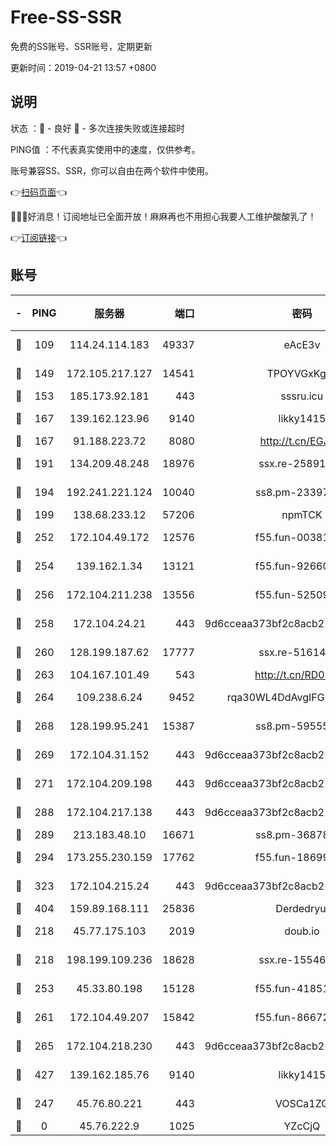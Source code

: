 # Free-SS-SSR

免费的SS账号、SSR账号，定期更新

更新时间：2019-04-21 13:57 +0800

## 说明

状态     ：🙂 - 良好 🙁 - 多次连接失败或连接超时

PING值   ：不代表真实使用中的速度，仅供参考。

账号兼容SS、SSR，你可以自由在两个软件中使用。

👉[扫码页面](https://liesauer.github.io/Free-SS-SSR/)👈

🎉🎉🎉好消息！订阅地址已全面开放！麻麻再也不用担心我要人工维护酸酸乳了！

👉[订阅链接](https://www.liesauer.net/yogurt/subscribe?ACCESS_TOKEN=DAYxR3mMaZAsaqUb)👈

## 账号

|-|PING|服务器|端口|密码|加密方式|区域|
|:----:|:----:|:-----:|-----:|:----:|:----:|:----:|
|🙂|109|114.24.114.183|49337|eAcE3v|chacha20-ietf|TW|
|🙂|149|172.105.217.127|14541|TPOYVGxKglpi|aes-256-cfb|JP|
|🙂|153|185.173.92.181|443|sssru.icu|rc4-md5|RU|
|🙂|167|139.162.123.96|9140|likky1415|aes-256-cfb|JP|
|🙂|167|91.188.223.72|8080|http://t.cn/EGJIyrl|rc4-md5|RU|
|🙂|191|134.209.48.248|18976|ssx.re-25891402|aes-256-cfb|US|
|🙂|194|192.241.221.124|10040|ss8.pm-23397099|aes-256-cfb|US|
|🙂|199|138.68.233.12|57206|npmTCK|rc4-md5|US|
|🙂|252|172.104.49.172|12576|f55.fun-00381492|aes-256-cfb|SG|
|🙂|254|139.162.1.34|13121|f55.fun-92660214|aes-256-cfb|SG|
|🙂|256|172.104.211.238|13556|f55.fun-52509074|aes-256-cfb|US|
|🙂|258|172.104.24.21|443|9d6cceaa373bf2c8acb22e60b6a58be6|aes-256-cfb|US|
|🙂|260|128.199.187.62|17777|ssx.re-51614706|aes-256-cfb|SG|
|🙂|263|104.167.101.49|543|http://t.cn/RD0D7sx|rc4-md5|CA|
|🙂|264|109.238.6.24|9452|rqa30WL4DdAvgIFG6Fs3znzTa|aes-256-cfb|FR|
|🙂|268|128.199.95.241|15387|ss8.pm-59555042|aes-256-cfb|SG|
|🙂|269|172.104.31.152|443|9d6cceaa373bf2c8acb22e60b6a58be6|aes-256-cfb|US|
|🙂|271|172.104.209.198|443|9d6cceaa373bf2c8acb22e60b6a58be6|aes-256-cfb|US|
|🙂|288|172.104.217.138|443|9d6cceaa373bf2c8acb22e60b6a58be6|aes-256-cfb|US|
|🙂|289|213.183.48.10|16671|ss8.pm-36878004|rc4-md5|RU|
|🙂|294|173.255.230.159|17762|f55.fun-18699425|aes-256-cfb|US|
|🙂|323|172.104.215.24|443|9d6cceaa373bf2c8acb22e60b6a58be6|aes-256-cfb|US|
|🙂|404|159.89.168.111|25836|Derdedryuj|chacha20|IN|
|🙂|218|45.77.175.103|2019|doub.io|aes-128-ctr|SG|
|🙂|218|198.199.109.236|18628|ssx.re-15546219|aes-256-cfb|US|
|🙂|253|45.33.80.198|15128|f55.fun-41851315|aes-256-cfb|US|
|🙂|261|172.104.49.207|15842|f55.fun-86672367|aes-256-cfb|SG|
|🙂|265|172.104.218.230|443|9d6cceaa373bf2c8acb22e60b6a58be6|aes-256-cfb|US|
|🙂|427|139.162.185.76|9140|likky1415|aes-256-cfb|DE|
|🙁|247|45.76.80.221|443|VOSCa1ZG|aes-256-cfb|DE|
|🙁|0|45.76.222.9|1025|YZcCjQ|rc4-md5|JP|
